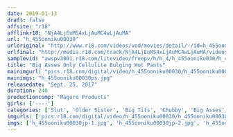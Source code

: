 ```yaml
---
date: 2019-01-13
draft: false
affsite: "r18"
afflinkr18: "NjA4LjEuMS4xLjAuMC4wLjAuMA"
url: "h_455ooniku00030"
urloriginal: "http://www.r18.com/videos/vod/movies/detail/-/id=h_455ooniku00030"
urlfinal: "http://media.r18.com/track/NjA4LjEuMS4xLjAuMC4wLjAuMA/videos/vod/movies/detail/-/id=h_455ooniku00030"
samplevid: "awspv3001.r18.com/litevideo/freepv/h/h_4/h_455ooniku030/h_455ooniku030_dmb_w.mp4"
title: "Big Asses Only Cellulite Bulging Hot Pants"
mainimgurl: "pics.r18.com/digital/video/h_455ooniku00030/h_455ooniku00030ps.jpg"
mainimgs: "h_455ooniku00030ps.jpg"
releasedate: "Sept. 25, 2017"
duration: 240
productioncomp: "Maguro Products"
girls: ['----']
categories: ['Slut', 'Older Sister', 'Big Tits', 'Chubby', 'Big Asses', 'Other Fetishes', 'Over 4 Hours', 'Hi-Def']
imgurls: ['pics.r18.com/digital/video/h_455ooniku00030/h_455ooniku00030jp-1.jpg', 'pics.r18.com/digital/video/h_455ooniku00030/h_455ooniku00030jp-2.jpg', 'pics.r18.com/digital/video/h_455ooniku00030/h_455ooniku00030jp-3.jpg', 'pics.r18.com/digital/video/h_455ooniku00030/h_455ooniku00030jp-4.jpg', 'pics.r18.com/digital/video/h_455ooniku00030/h_455ooniku00030jp-5.jpg', 'pics.r18.com/digital/video/h_455ooniku00030/h_455ooniku00030jp-6.jpg', 'pics.r18.com/digital/video/h_455ooniku00030/h_455ooniku00030jp-7.jpg', 'pics.r18.com/digital/video/h_455ooniku00030/h_455ooniku00030jp-8.jpg', 'pics.r18.com/digital/video/h_455ooniku00030/h_455ooniku00030jp-9.jpg', 'pics.r18.com/digital/video/h_455ooniku00030/h_455ooniku00030jp-10.jpg', 'pics.r18.com/digital/video/h_455ooniku00030/h_455ooniku00030jp-11.jpg', 'pics.r18.com/digital/video/h_455ooniku00030/h_455ooniku00030jp-12.jpg', 'pics.r18.com/digital/video/h_455ooniku00030/h_455ooniku00030jp-13.jpg', 'pics.r18.com/digital/video/h_455ooniku00030/h_455ooniku00030jp-14.jpg', 'pics.r18.com/digital/video/h_455ooniku00030/h_455ooniku00030jp-15.jpg', 'pics.r18.com/digital/video/h_455ooniku00030/h_455ooniku00030jp-16.jpg', 'pics.r18.com/digital/video/h_455ooniku00030/h_455ooniku00030jp-17.jpg', 'pics.r18.com/digital/video/h_455ooniku00030/h_455ooniku00030jp-18.jpg', 'pics.r18.com/digital/video/h_455ooniku00030/h_455ooniku00030jp-19.jpg', 'pics.r18.com/digital/video/h_455ooniku00030/h_455ooniku00030jp-20.jpg']
imgs: ['h_455ooniku00030jp-1.jpg', 'h_455ooniku00030jp-2.jpg', 'h_455ooniku00030jp-3.jpg', 'h_455ooniku00030jp-4.jpg', 'h_455ooniku00030jp-5.jpg', 'h_455ooniku00030jp-6.jpg', 'h_455ooniku00030jp-7.jpg', 'h_455ooniku00030jp-8.jpg', 'h_455ooniku00030jp-9.jpg', 'h_455ooniku00030jp-10.jpg', 'h_455ooniku00030jp-11.jpg', 'h_455ooniku00030jp-12.jpg', 'h_455ooniku00030jp-13.jpg', 'h_455ooniku00030jp-14.jpg', 'h_455ooniku00030jp-15.jpg', 'h_455ooniku00030jp-16.jpg', 'h_455ooniku00030jp-17.jpg', 'h_455ooniku00030jp-18.jpg', 'h_455ooniku00030jp-19.jpg', 'h_455ooniku00030jp-20.jpg']
---
```

